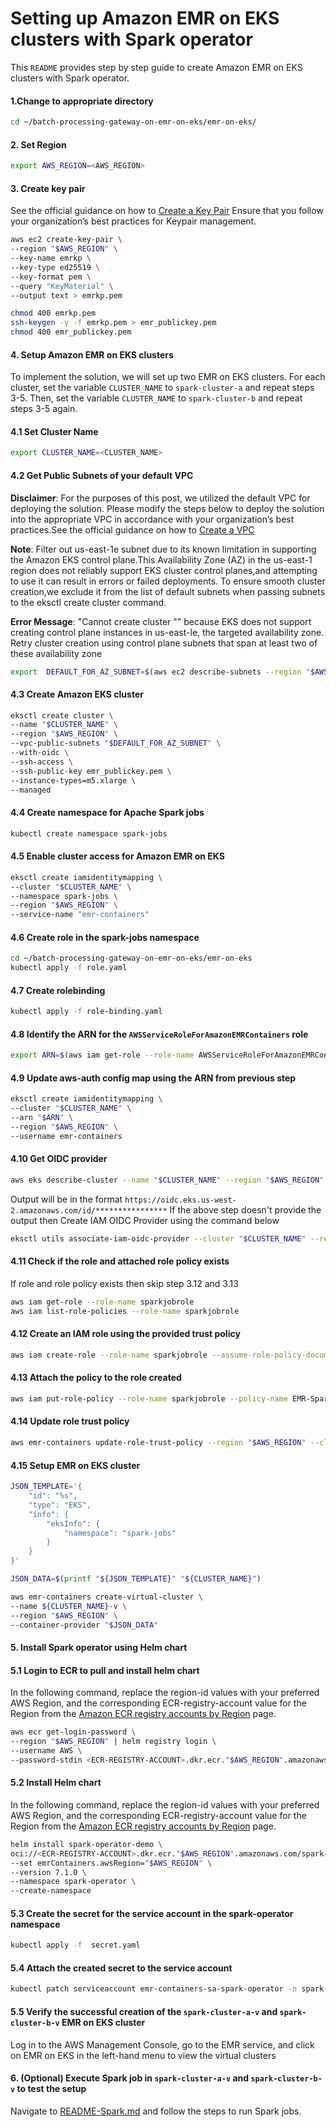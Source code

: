 # Setting up Amazon EMR on EKS clusters with Spark operator

This ```README``` provides step by step guide to create Amazon EMR on EKS clusters with Spark operator.

#### 1.Change to appropriate directory

```sh
cd ~/batch-processing-gateway-on-emr-on-eks/emr-on-eks/
```

#### 2. Set Region

```sh
export AWS_REGION=<AWS_REGION>
```

#### 3. Create key pair
See the official guidance on how to [Create a Key Pair](https://docs.aws.amazon.com/AWSEC2/latest/UserGuide/create-key-pairs.html)
Ensure that you follow your organization’s best practices for Keypair management.

```sh
aws ec2 create-key-pair \
--region "$AWS_REGION" \
--key-name emrkp \
--key-type ed25519 \
--key-format pem \
--query "KeyMaterial" \
--output text > emrkp.pem

chmod 400 emrkp.pem
ssh-keygen -y -f emrkp.pem > emr_publickey.pem
chmod 400 emr_publickey.pem
```

#### 4. Setup Amazon EMR on EKS clusters 
To implement the solution, we will set up two EMR on EKS clusters. 
For each cluster, set the variable ```CLUSTER_NAME``` to ```spark-cluster-a``` and repeat steps 3-5. 
Then, set the variable ```CLUSTER_NAME``` to ```spark-cluster-b``` and repeat steps 3-5 again.

#### 4.1 Set Cluster Name 

```sh
export CLUSTER_NAME=<CLUSTER_NAME>
```

#### 4.2 Get Public Subnets of your default VPC

**Disclaimer**: For the purposes of this post, we utilized the default VPC for deploying the solution. Please modify the steps below to deploy the solution into the appropriate VPC in accordance with your organization’s best practices.See the official guidance on how to [Create a VPC](https://docs.aws.amazon.com/vpc/latest/userguide/create-vpc.html)

**Note**: Filter out us-east-1e subnet due to its known limitation in supporting the Amazon EKS control plane.This Availability Zone (AZ) in the us-east-1 region does not reliably support EKS cluster control planes,and attempting to use it can result in errors or failed deployments. To ensure smooth cluster creation,we exclude it from the list of default subnets when passing subnets to the eksctl create cluster command.

**Error Message**: "Cannot create cluster "<spark cluster name>" because EKS does not support creating control plane instances in us-east-le, the targeted availability zone. Retry cluster creation using control plane subnets that span at least two of these availability zone

```sh
export  DEFAULT_FOR_AZ_SUBNET=$(aws ec2 describe-subnets --region "$AWS_REGION" --filters "Name=default-for-az,Values=true" --query "Subnets[?AvailabilityZone != 'us-east-1e'].SubnetId" | jq -r '. | map(tostring) | join(",")')
```

#### 4.3 Create Amazon EKS cluster 

```sh
eksctl create cluster \
--name "$CLUSTER_NAME" \
--region "$AWS_REGION" \
--vpc-public-subnets "$DEFAULT_FOR_AZ_SUBNET" \
--with-oidc \
--ssh-access \
--ssh-public-key emr_publickey.pem \
--instance-types=m5.xlarge \
--managed
```

#### 4.4 Create namespace for Apache Spark jobs

```sh
kubectl create namespace spark-jobs
```

#### 4.5 Enable cluster access for Amazon EMR on EKS

```sh
eksctl create iamidentitymapping \
--cluster "$CLUSTER_NAME" \
--namespace spark-jobs \
--region "$AWS_REGION" \
--service-name "emr-containers"
```

#### 4.6 Create role in the spark-jobs namespace

```sh
cd ~/batch-processing-gateway-on-emr-on-eks/emr-on-eks
kubectl apply -f role.yaml
```

#### 4.7 Create rolebinding

```sh
kubectl apply -f role-binding.yaml
```

#### 4.8 Identify the ARN for the `AWSServiceRoleForAmazonEMRContainers` role

```sh
export ARN=$(aws iam get-role --role-name AWSServiceRoleForAmazonEMRContainers --region "$AWS_REGION" --query 'Role.Arn' --output text)
```

#### 4.9 Update aws-auth config map using the ARN from previous step

```sh
eksctl create iamidentitymapping \
--cluster "$CLUSTER_NAME" \
--arn "$ARN" \
--region "$AWS_REGION" \
--username emr-containers
```

#### 4.10 Get OIDC provider 
```sh
aws eks describe-cluster --name "$CLUSTER_NAME" --region "$AWS_REGION" --query "cluster.identity.oidc.issuer" --output text

```

Output will be in the format `https://oidc.eks.us-west-2.amazonaws.com/id/****************`
If the above step doesn't provide the output then Create IAM OIDC Provider using the command below 

```sh
eksctl utils associate-iam-oidc-provider --cluster "$CLUSTER_NAME" --region "$AWS_REGION" --approve
```

#### 4.11 Check if the role and attached role policy exists 

If role and role policy exists then skip step 3.12 and 3.13

```sh
aws iam get-role --role-name sparkjobrole
aws iam list-role-policies --role-name sparkjobrole
```

#### 4.12 Create an IAM role using the provided trust policy 
```sh
aws iam create-role --role-name sparkjobrole --assume-role-policy-document file://eks-trust-policy.json
```

#### 4.13 Attach the policy to the role created
```sh
aws iam put-role-policy --role-name sparkjobrole --policy-name EMR-Spark-Job-Execution --policy-document file://eks-job-role-policy.json
```

#### 4.14 Update role trust policy
```sh
aws emr-containers update-role-trust-policy --region "$AWS_REGION" --cluster-name "$CLUSTER_NAME" --namespace spark-jobs --role-name sparkjobrole
```

#### 4.15 Setup EMR on EKS cluster

```sh
JSON_TEMPLATE='{
    "id": "%s",
    "type": "EKS",
    "info": {
        "eksInfo": {
            "namespace": "spark-jobs"
        }
    }
}'

JSON_DATA=$(printf "${JSON_TEMPLATE}" "${CLUSTER_NAME}")

aws emr-containers create-virtual-cluster \
--name ${CLUSTER_NAME}-v \
--region "$AWS_REGION" \
--container-provider "$JSON_DATA"
```

#### 5. Install Spark operator using Helm chart 

#### 5.1 Login to ECR to pull and install helm chart 

In the following command, replace the region-id values with your preferred AWS Region, and the corresponding ECR-registry-account value for the Region from the [Amazon ECR registry accounts by Region](https://docs.aws.amazon.com/emr/latest/EMR-on-EKS-DevelopmentGuide/docker-custom-images-tag.html#docker-custom-images-ECR) page.

```sh
aws ecr get-login-password \
--region "$AWS_REGION" | helm registry login \
--username AWS \
--password-stdin <ECR-REGISTRY-ACCOUNT>.dkr.ecr."$AWS_REGION".amazonaws.com
```

#### 5.2 Install Helm chart

In the following command, replace the region-id values with your preferred AWS Region, and the corresponding ECR-registry-account value for the Region from the [Amazon ECR registry accounts by Region](https://docs.aws.amazon.com/emr/latest/EMR-on-EKS-DevelopmentGuide/docker-custom-images-tag.html#docker-custom-images-ECR) page.

```sh
helm install spark-operator-demo \
oci://<ECR-REGISTRY-ACCOUNT>.dkr.ecr."$AWS_REGION".amazonaws.com/spark-operator \
--set emrContainers.awsRegion="$AWS_REGION" \
--version 7.1.0 \
--namespace spark-operator \
--create-namespace 
```

#### 5.3 Create the secret for the service account in the spark-operator namespace
```sh
kubectl apply -f  secret.yaml
```

#### 5.4 Attach the created secret to the service account
```sh
kubectl patch serviceaccount emr-containers-sa-spark-operator -n spark-operator -p '{"secrets": [{"name": "emr-containers-sa-spark-operator-token"}]}'
```

#### 5.5 Verify the successful creation of the ```spark-cluster-a-v``` and ```spark-cluster-b-v``` EMR on EKS cluster

Log in to the AWS Management Console, go to the EMR service, and click on EMR on EKS in the left-hand menu to view the virtual clusters


#### 6. (Optional) Execute Spark job in ```spark-cluster-a-v``` and ```spark-cluster-b-v``` to test the setup

Navigate to [README-Spark.md](emr-on-eks/README-Spark.md) and follow the steps to run Spark jobs.